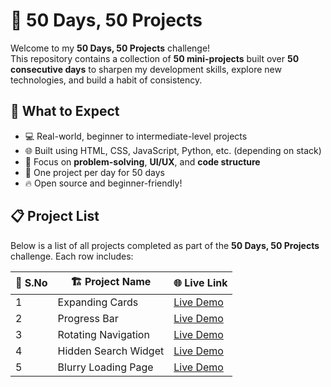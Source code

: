 
# 🚀 50 Days, 50 Projects

Welcome to my **50 Days, 50 Projects** challenge!  
This repository contains a collection of **50 mini-projects** built over **50 consecutive days** to sharpen my development skills, explore new technologies, and build a habit of consistency.

## 📌 What to Expect
- 💻 Real-world, beginner to intermediate-level projects  
- 🌐 Built using HTML, CSS, JavaScript, Python, etc. (depending on stack)  
- 🧠 Focus on **problem-solving**, **UI/UX**, and **code structure**  
- 📅 One project per day for 50 days  
- 🔥 Open source and beginner-friendly!


## 📋 Project List

Below is a list of all projects completed as part of the **50 Days, 50 Projects** challenge. Each row includes:

| 🔢 S.No | 🏗️ Project Name         | 🌐 Live Link                                               |
|---------|--------------------------|------------------------------------------------------------|
| 1       | Expanding Cards          | [Live Demo](https://expandingcards-tau.vercel.app/)        |
| 2       | Progress Bar             | [Live Demo](https://progressbar-ashen.vercel.app/)         |
| 3       | Rotating Navigation      | [Live Demo](https://rotatingnavigation.vercel.app/)        |
| 4       | Hidden Search Widget     | [Live Demo](https://hiddensearch-theta.vercel.app/)        |
| 5       | Blurry Loading Page      | [Live Demo](https://blurryloadingpage-hazel.vercel.app/)   |
